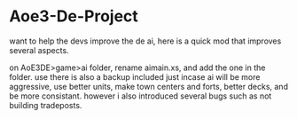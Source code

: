 # Aoe3-De-Project
want to help the devs improve the de ai, here is a quick mod that improves several aspects.

on AoE3DE>game>ai folder, rename aimain.xs, and add the one in the folder. use there is also a backup included just incase
ai will be more aggressive, use better units, make town centers and forts, better decks, and be more consistant. however i also introduced several bugs such as not building tradeposts. 
